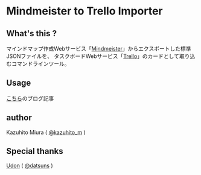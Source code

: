 Mindmeister to Trello Importer
==========================

## What's this ?

マインドマップ作成Webサービス「[Mindmeister](https://www.mindmeister.com/)」からエクスポートした標準JSONファイルを、
タスクボードWebサービス「[Trello](https://trello.com/)」のカードとして取り込むコマンドラインツール。

## Usage

[こちら](http://kazuhito-m.github.io/tech/2015/11/02/mindmeister2trello-importer/)のブログ記事

## author

Kazuhito Miura ( [@kazuhito_m](https://twitter.com/kazuhito_m "kazuhito_m on Twitter") )

## Special thanks

[Udon](https://github.com/datsuns) ( [@datsuns](https://twitter.com/datsuns) )

